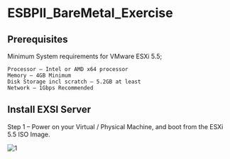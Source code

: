 # ESBPII_BareMetal_Exercise

## Prerequisites

Minimum System requirements for VMware ESXi 5.5;

    Processor – Intel or AMD x64 processor
    Memory – 4GB Minimum
    Disk Storage incl scratch – 5.2GB at least
    Network – 1Gbps Recommended

## Install EXSI Server

Step 1 – Power on your Virtual / Physical Machine, and boot from the ESXi 5.5 ISO Image.

![1](https://cloud.githubusercontent.com/assets/20767123/17648937/79afad86-6244-11e6-94c9-eb3a08d13448.PNG)
